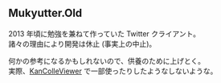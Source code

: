 ## Mukyutter.Old

2013 年頃に勉強を兼ねて作っていた Twitter クライアント。  
諸々の理由により開発は休止 (事実上の中止)。

何かの参考になるかもしれないので、供養のために上げとく。  
実際、[KanColleViewer](https://github.com/Grabacr07/KanColleViewer) で一部使ったりしたようなしないような。
